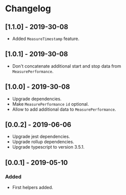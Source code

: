 # Changelog

## [1.1.0] - 2019-30-08

- Added `MeasureTimestamp` feature.

## [1.0.1] - 2019-30-08

- Don't concatenate additional start and stop data from `MeasurePerformance`.

## [1.0.0] - 2019-30-08

- Upgrade dependencies.
- Make `MeasurePerformance` `id` optional.
- Allow to add additional data to `MeasurePerformance`.

## [0.0.2] - 2019-06-06

- Upgrade jest dependencies.
- Upgrade rollup dependencies.
- Upgrade typescript to version 3.5.1.

## [0.0.1] - 2019-05-10

### Added

- First helpers added.
